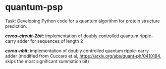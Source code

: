 # quantum-psp
Task: Developing Python code for a quantum algorithm for protein structure prediction. 

**_ccrca-circuit-2bit_**: implementation of doubly controlled quantum ripple-carry adder for sequences of length 2

**_ccrca-nbit_**: implementation of doubly controlled quantum ripple-carry adder (modified from Cuccaro et al, https://arxiv.org/abs/quant-ph/0410184, skips the most significant summation bit)

